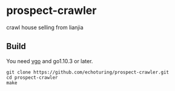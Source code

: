 # prospect-crawler

crawl house selling from lianjia

## Build

You need [vgo](https://github.com/golang/vgo/) and go1.10.3 or later.

```shell
git clone https://github.com/echoturing/prospect-crawler.git
cd prospect-crawler
make
```
